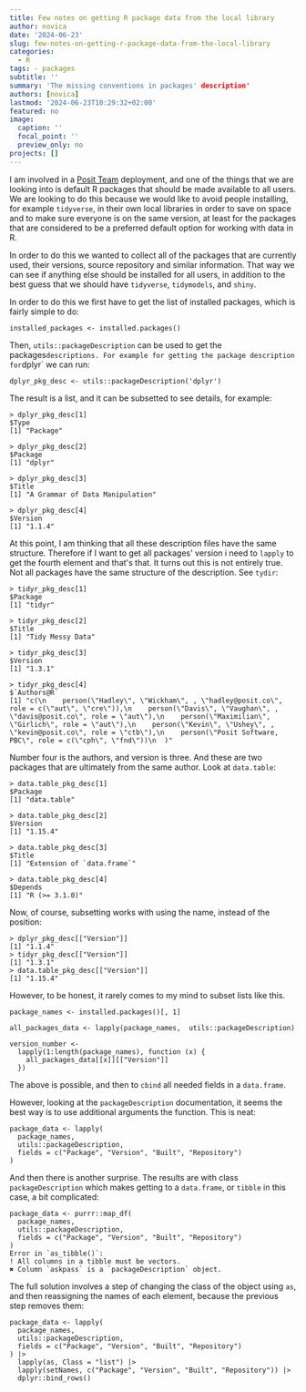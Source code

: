 ```yaml
---
title: Few notes on getting R package data from the local library
author: novica
date: '2024-06-23'
slug: few-notes-on-getting-r-package-data-from-the-local-library
categories:
  - R
tags: - packages
subtitle: ''
summary: 'The missing conventions in packages' description'
authors: [novica]
lastmod: '2024-06-23T10:29:32+02:00'
featured: no
image:
  caption: ''
  focal_point: ''
  preview_only: no
projects: []
---
```



I am involved in a [Posit Team](https://posit.co/products/enterprise/team/) 
deployment, and one of the things that we are looking into is default R packages
that should be made available to all users. We are looking to do this because we
would like to avoid people installing, for example `tidyverse`, in their own local
libraries in order to save on space and to make sure everyone is on the same 
version, at least for the packages that are considered to be a preferred 
default option for working with data in R.

In order to do this we wanted to collect all of the packages that are currently
used, their versions, source repository and similar information.  That way we 
can see if anything else should be installed for all users,  in addition to the 
best guess that we should have `tidyverse`, `tidymodels`, and `shiny`.

In order to do this we first have to get the list of installed packages, which
is fairly simple to do:

```
installed_packages <- installed.packages()
```

Then, `utils::packageDescription` can be used to get the packages` descriptions.
For example for getting the package description for `dplyr` we can run:

```
dplyr_pkg_desc <- utils::packageDescription('dplyr')
```

The result is a list, and it can be subsetted to see details, for example:

```
> dplyr_pkg_desc[1]
$Type
[1] "Package"

> dplyr_pkg_desc[2]
$Package
[1] "dplyr"

> dplyr_pkg_desc[3]
$Title
[1] "A Grammar of Data Manipulation"

> dplyr_pkg_desc[4]
$Version
[1] "1.1.4"
```

At this point, I am thinking that all these description files have the same
structure. Therefore if I want to get all packages' version i need to `lapply` to
get the fourth element and that's that. It turns out this is not entirely true.
Not all packages have the same structure of the description. See `tydir`:

```
> tidyr_pkg_desc[1]
$Package
[1] "tidyr"

> tidyr_pkg_desc[2]
$Title
[1] "Tidy Messy Data"

> tidyr_pkg_desc[3]
$Version
[1] "1.3.1"

> tidyr_pkg_desc[4]
$`Authors@R`
[1] "c(\n    person(\"Hadley\", \"Wickham\", , \"hadley@posit.co\", role = c(\"aut\", \"cre\")),\n    person(\"Davis\", \"Vaughan\", , \"davis@posit.co\", role = \"aut\"),\n    person(\"Maximilian\", \"Girlich\", role = \"aut\"),\n    person(\"Kevin\", \"Ushey\", , \"kevin@posit.co\", role = \"ctb\"),\n    person(\"Posit Software, PBC\", role = c(\"cph\", \"fnd\"))\n  )"
```

Number four is the authors, and version is three. And these are two packages that
are ultimately from the same author. Look at `data.table`:

```
> data.table_pkg_desc[1]
$Package
[1] "data.table"

> data.table_pkg_desc[2]
$Version
[1] "1.15.4"

> data.table_pkg_desc[3]
$Title
[1] "Extension of `data.frame`"

> data.table_pkg_desc[4]
$Depends
[1] "R (>= 3.1.0)"
```

Now, of course, subsetting works with using the name, instead of the position:

```
> dplyr_pkg_desc[["Version"]]
[1] "1.1.4"
> tidyr_pkg_desc[["Version"]]
[1] "1.3.1"
> data.table_pkg_desc[["Version"]]
[1] "1.15.4"
```

However, to be honest, it rarely comes to my mind to subset lists like this. 

```
package_names <- installed.packages()[, 1]

all_packages_data <- lapply(package_names,  utils::packageDescription)

version_number <-
  lapply(1:length(package_names), function (x) {
    all_packages_data[[x]][["Version"]]
  })
```

The above is possible, and then to `cbind` all needed fields in a `data.frame`.

However, looking at the `packageDescription` documentation, it seems the best way 
is to use additional arguments the function. This is neat:

```
package_data <- lapply(
  package_names,
  utils::packageDescription,
  fields = c("Package", "Version", "Built", "Repository")
) 
```

And then there is another surprise. The results are with class
`packageDescription` which makes getting to a `data.frame`, or `tibble` in 
this case, a bit complicated:

```
package_data <- purrr::map_df(
  package_names,
  utils::packageDescription,
  fields = c("Package", "Version", "Built", "Repository")
) 
Error in `as_tibble()`:
! All columns in a tibble must be vectors.
✖ Column `askpass` is a `packageDescription` object.
```

The full solution involves a step of changing the class of the object using
`as`, and then reassigning the names of each element, because the previous step 
removes them:

```
package_data <- lapply(
  package_names,
  utils::packageDescription,
  fields = c("Package", "Version", "Built", "Repository")
) |> 
  lapply(as, Class = "list") |> 
  lapply(setNames, c("Package", "Version", "Built", "Repository")) |> 
  dplyr::bind_rows()
```
